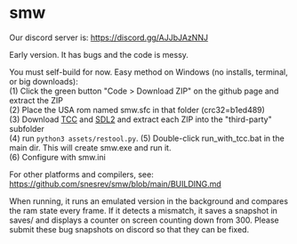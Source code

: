 # smw

Our discord server is: https://discord.gg/AJJbJAzNNJ

Early version. It has bugs and the code is messy.

You must self-build for now. Easy method on Windows (no installs, terminal, or big downloads):<br>
(1) Click the green button "Code > Download ZIP" on the github page and extract the ZIP<br>
(2) Place the USA rom named smw.sfc in that folder (crc32=b1ed489)<br>
(3) Download [TCC](https://github.com/FitzRoyX/tinycc/releases/download/tcc_20230519/tcc_20230519.zip) and [SDL2](https://github.com/libsdl-org/SDL/releases/download/release-2.26.5/SDL2-devel-2.26.5-VC.zip) and extract each ZIP into the "third-party" subfolder<br>
(4) run `python3 assets/restool.py`.
(5) Double-click run_with_tcc.bat in the main dir. This will create smw.exe and run it.<br>
(6) Configure with smw.ini<br>

For other platforms and compilers, see: https://github.com/snesrev/smw/blob/main/BUILDING.md

When running, it runs an emulated version in the background and compares the ram state every frame. If it detects a mismatch, it saves a snapshot in saves/ and displays a counter on screen counting down from 300. Please submit these bug snapshots on discord so that they can be fixed.

